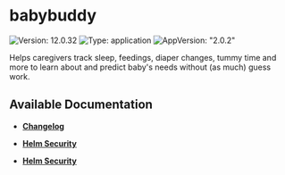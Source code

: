 # babybuddy

![Version: 12.0.32](https://img.shields.io/badge/Version-12.0.32-informational?style=flat-square) ![Type: application](https://img.shields.io/badge/Type-application-informational?style=flat-square) ![AppVersion: "2.0.2"](https://img.shields.io/badge/AppVersion-"2.0.2"-informational?style=flat-square)

Helps caregivers track sleep, feedings, diaper changes, tummy time and more to learn about and predict baby's needs without (as much) guess work.

## Available Documentation

- [**Changelog**](CHANGELOG)

- [**Helm Security**](container-security)

- [**Helm Security**](helm-security)

